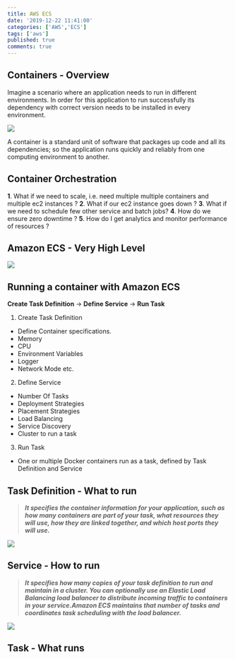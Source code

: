 ```yaml
---
title: AWS ECS
date: '2019-12-22 11:41:00'
categories: ['AWS','ECS']
tags: ['aws']
published: true
comments: true
---
```


## Containers - Overview

Imagine a scenario where an application needs to run in different environments. In order for this application to run successfully its dependency with correct version needs to be installed in every environment.

<img src="{{ site.baseurl }}/assets/img/Container-Overview-1.png"
     style=" float: center;
    display: block;
    margin-left: auto;
    margin-right: auto;" />

A container is a standard unit of software that packages up code and all its dependencies; so the application runs quickly and reliably from one computing environment to another.

## Container Orchestration

**1**. What if we need to scale, i.e. need multiple multiple containers and multiple ec2 instances ?
**2**. What if our ec2 instance goes down ? 
**3**. What if we need to schedule few other service and batch jobs?
**4**. How do we ensure zero downtime ?
**5**. How do I get analytics and monitor performance of resources ?

## Amazon ECS - Very High Level

<img src="{{ site.baseurl }}/assets/img/ecs-high-level.png"
     style=" float: center;
    display: block;
    margin-left: auto;
    margin-right: auto;" />

## Running a container with Amazon ECS

**Create Task Definition** &rarr; **Define Service** &rarr; **Run Task**

1. Create Task Definition
* Define Container specifications.
* Memory
* CPU
* Environment Variables
* Logger
* Network Mode etc.
2. Define Service
* Number Of Tasks
* Deployment Strategies
* Placement Strategies
* Load Balancing
* Service Discovery
* Cluster to run a task
3. Run Task 
* One or multiple Docker containers run as a task, defined by Task Definition and Service

## Task Definition - What to run
> **_It specifies the container information for your application, such as how many containers are part of your task, what resources they will use, how they are linked together, and which host ports they will use._**

<img src="{{ site.baseurl }}/assets/img/Task-Definition.png"
     style=" float: center;
    display: block;
    margin-left: auto;
    margin-right: auto;" />

## Service - How to run
> **_It specifies how many copies of your task definition to run and maintain in a cluster. You can optionally use an Elastic Load Balancing load balancer to distribute incoming traffic to containers in your service.Amazon ECS maintains that number of tasks and coordinates task scheduling with the load balancer._**

<img src="{{ site.baseurl }}/assets/img/ECS-Service.png"
     style=" float: center;
    display: block;
    margin-left: auto;
    margin-right: auto;" />

## Task - What runs